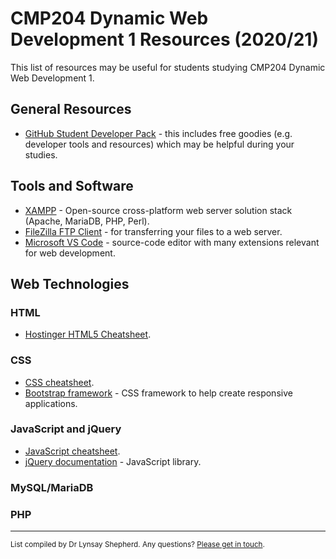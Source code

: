 # CMP204 Dynamic Web Development 1 Resources (2020/21)

This list of resources may be useful for students studying CMP204 Dynamic Web Development 1.

## General Resources
- <a href="https://education.github.com/pack">GitHub Student Developer Pack</a> - this includes free goodies (e.g. developer tools and resources) which may be helpful during your studies.

## Tools and Software
- <a href="https://www.apachefriends.org/index.html">XAMPP</a> - Open-source cross-platform web server solution stack (Apache, MariaDB, PHP, Perl).
- <a href="https://filezilla-project.org/download.php">FileZilla FTP Client</a> - for transferring your files to a web server.
- <a href="">Microsoft VS Code</a> - source-code editor with many extensions relevant for web development.

## Web Technologies

### HTML
- <a href="https://cdn.rawgit.com/hostinger/banners/2d7a9209/tutorials/pdf/The-Complete-HTML-Cheat-Sheet.pdf">Hostinger HTML5 Cheatsheet</a>.

### CSS
- <a href="https://devhints.io/css">CSS cheatsheet</a>.
- <a href="https://getbootstrap.com/docs/4.5/getting-started/introduction/">Bootstrap framework</a> - CSS framework to help create responsive applications.

### JavaScript and jQuery
- <a href="https://websitesetup.org/wp-content/uploads/2018/04/wsu-js-cheat-sheet.pdf">JavaScript cheatsheet</a>.
- <a href="https://api.jquery.com/">jQuery documentation</a> - JavaScript library.

### MySQL/MariaDB


### PHP


___
<sup>List compiled by Dr Lynsay Shepherd.  Any questions?  <a href="https://www.abertay.ac.uk/staff-search/dr-lynsay-shepherd/">Please get in touch</a>.</sup>
